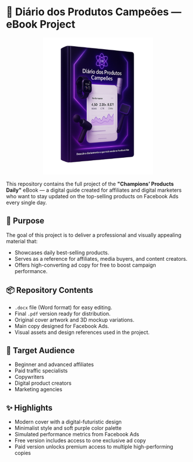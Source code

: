<h1> 📘 Diário dos Produtos Campeões — eBook Project </h1>
<p align="center">
  <img src="./ebook-capa.png" alt="Ebook Cover" width="300"/>
</p>

<p>
  This repository contains the full project of the <strong>"Champions’ Products Daily"</strong> eBook — a digital guide created for affiliates and digital marketers who want to stay updated on the top-selling products on Facebook Ads every single day.
</p>

<h2>🎯 Purpose</h2>
<p>The goal of this project is to deliver a professional and visually appealing material that:</p>
<ul>
  <li>Showcases daily best-selling products.</li>
  <li>Serves as a reference for affiliates, media buyers, and content creators.</li>
  <li>Offers high-converting ad copy for free to boost campaign performance.</li>
</ul>

<h2>📦 Repository Contents</h2>
<ul>
  <li><code>.docx</code> file (Word format) for easy editing.</li>
  <li>Final <code>.pdf</code> version ready for distribution.</li>
  <li>Original cover artwork and 3D mockup variations.</li>
  <li>Main copy designed for Facebook Ads.</li>
  <li>Visual assets and design references used in the project.</li>
</ul>

<h2>🧠 Target Audience</h2>
<ul>
  <li>Beginner and advanced affiliates</li>
  <li>Paid traffic specialists</li>
  <li>Copywriters</li>
  <li>Digital product creators</li>
  <li>Marketing agencies</li>
</ul>

<h2>✨ Highlights</h2>
<ul>
  <li>Modern cover with a digital-futuristic design</li>
  <li>Minimalist style and soft purple color palette</li>
  <li>Simulated performance metrics from Facebook Ads</li>
  <li>Free version includes access to one exclusive ad copy</li>
  <li>Paid version unlocks premium access to multiple high-performing copies</li>
</ul>
